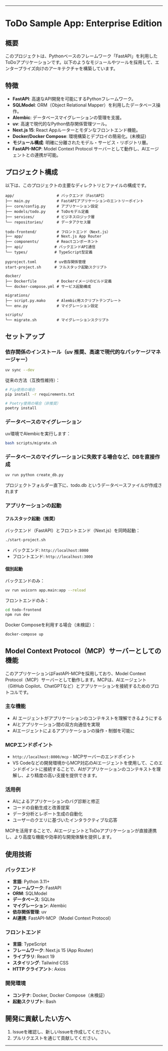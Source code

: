 
---

# ToDo Sample App: Enterprise Edition

## 概要
このプロジェクトは、Pythonベースのフレームワーク「FastAPI」を利用したToDoアプリケーションです。以下のようなモジュールやツールを採用して、エンタープライズ向けのアーキテクチャを構築しています。

## 特徴
- **FastAPI**: 高速なAPI開発を可能にするPythonフレームワーク。
- **SQLModel**: ORM（Object Relational Mapper）を利用したデータベース操作。
- **Alembic**: データベースマイグレーションの管理を支援。
- **uv**: 高速で現代的なPython依存関係管理ツール。
- **Next.js 15**: React Appルーターとモダンなフロントエンド機能。
- **Docker/Docker Compose**: 環境構築とデプロイの簡易化。(未検証)
- **モジュール構成**: 明確に分離されたモデル・サービス・リポジトリ層。
- **FastAPI-MCP**: Model Context Protocol サーバーとして動作し、AIエージェントとの連携が可能。

## プロジェクト構成
以下は、このプロジェクトの主要なディレクトリとファイルの構成です。

```
app/                   # バックエンド（FastAPI）
├── main.py            # FastAPIアプリケーションのエントリーポイント
├── core/config.py     # アプリケーション設定
├── models/todo.py     # ToDoモデル定義
├── services/          # ビジネスロジック層
└── repositories/      # データアクセス層

todo-frontend/         # フロントエンド（Next.js）
├── app/               # Next.js App Router
├── components/        # Reactコンポーネント
├── api/              # バックエンドAPI通信
└── types/            # TypeScript型定義

pyproject.toml        # uv依存関係管理
start-project.sh      # フルスタック起動スクリプト

docker/
├── Dockerfile         # Dockerイメージのビルド定義
└── docker-compose.yml # サービス起動構成

migrations/
├── script.py.mako     # Alembic用スクリプトテンプレート
└── env.py             # マイグレーション設定

scripts/
└── migrate.sh         # マイグレーションスクリプト
```

## セットアップ
### 依存関係のインストール（uv 推奨、高速で現代的なパッケージマネージャー）
```bash
uv sync --dev
```

従来の方法（互換性維持）：
```bash
# Pip使用の場合
pip install -r requirements.txt

# Poetry使用の場合（非推奨）
poetry install
```

### データベースのマイグレーション
uv環境でAlembicを実行します：
```bash
bash scripts/migrate.sh
```

### データベースのマイグレーションに失敗する場合など、DBを直接作成
```bash
uv run python create_db.py
```
プロジェクトフォルダー直下に、todo.db というデータベースファイルが作成されます

### アプリケーションの起動

#### フルスタック起動（推奨）
バックエンド（FastAPI）とフロントエンド（Next.js）を同時起動：
```bash
./start-project.sh
```
- バックエンド: `http://localhost:8000`
- フロントエンド: `http://localhost:3000`

#### 個別起動
バックエンドのみ：
```bash
uv run uvicorn app.main:app --reload
```

フロントエンドのみ：
```bash
cd todo-frontend
npm run dev
```

Docker Composeを利用する場合（未検証）：
```bash
docker-compose up
```

## Model Context Protocol（MCP）サーバーとしての機能
このアプリケーションはFastAPI-MCPを採用しており、Model Context Protocol（MCP）サーバーとして動作します。MCPは、AIエージェント（GitHub Copilot、ChatGPTなど）とアプリケーションを接続するためのプロトコルです。

### 主な機能
- AI エージェントがアプリケーションのコンテキストを理解できるようにする
- AIとアプリケーション間の双方向通信を実現
- AIエージェントによるアプリケーションの操作・制御を可能に

### MCPエンドポイント
- `http://localhost:8000/mcp` - MCPサーバーのエンドポイント
- VS Codeなどの開発環境からMCP対応のAIエージェントを使用して、このエンドポイントに接続することで、AIがアプリケーションのコンテキストを理解し、より精度の高い支援を提供できます。

### 活用例
- AIによるアプリケーションのバグ診断と修正
- コードの自動生成と改善提案
- データ分析とレポート生成の自動化
- ユーザーのクエリに基づいたインタラクティブな応答

MCPを活用することで、AIエージェントとToDoアプリケーションが直接連携し、より高度な機能や効率的な開発体験を提供します。

## 使用技術

### バックエンド
- **言語**: Python 3.11+
- **フレームワーク**: FastAPI
- **ORM**: SQLModel
- **データベース**: SQLite
- **マイグレーション**: Alembic
- **依存関係管理**: uv
- **AI連携**: FastAPI-MCP（Model Context Protocol）

### フロントエンド
- **言語**: TypeScript
- **フレームワーク**: Next.js 15 (App Router)
- **ライブラリ**: React 19
- **スタイリング**: Tailwind CSS
- **HTTP クライアント**: Axios

### 開発環境
- **コンテナ**: Docker, Docker Compose（未検証）
- **起動スクリプト**: Bash

## 開発に貢献したい方へ
1. Issueを確認し、新しいIssueを作成してください。
2. プルリクエストを通じて貢献してください。

---
